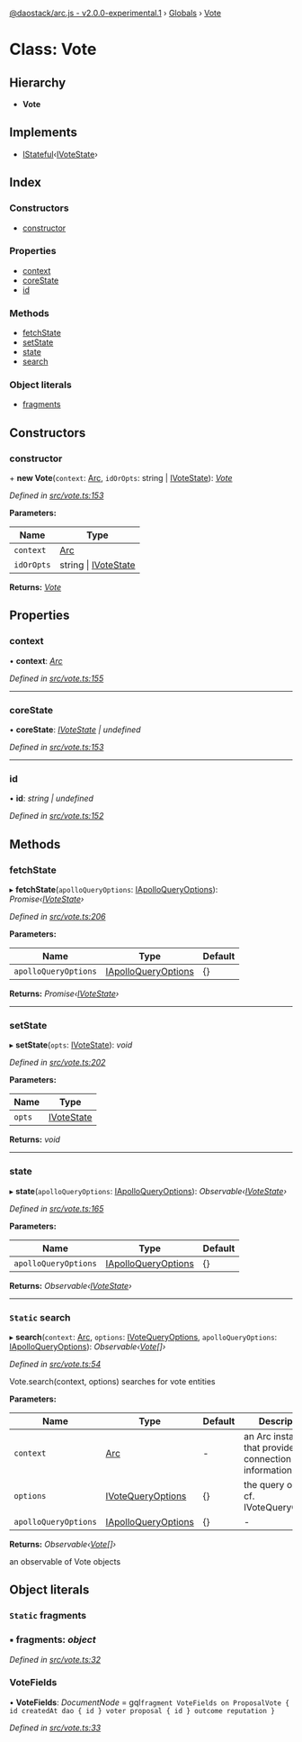 [@daostack/arc.js - v2.0.0-experimental.1](../README.md) › [Globals](../globals.md) › [Vote](vote.md)

# Class: Vote

## Hierarchy

* **Vote**

## Implements

* [IStateful](../interfaces/istateful.md)‹[IVoteState](../interfaces/ivotestate.md)›

## Index

### Constructors

* [constructor](vote.md#constructor)

### Properties

* [context](vote.md#context)
* [coreState](vote.md#corestate)
* [id](vote.md#id)

### Methods

* [fetchState](vote.md#fetchstate)
* [setState](vote.md#setstate)
* [state](vote.md#state)
* [search](vote.md#static-search)

### Object literals

* [fragments](vote.md#static-fragments)

## Constructors

###  constructor

\+ **new Vote**(`context`: [Arc](arc.md), `idOrOpts`: string | [IVoteState](../interfaces/ivotestate.md)): *[Vote](vote.md)*

*Defined in [src/vote.ts:153](https://github.com/daostack/arc.js/blob/6c661ff/src/vote.ts#L153)*

**Parameters:**

Name | Type |
------ | ------ |
`context` | [Arc](arc.md) |
`idOrOpts` | string &#124; [IVoteState](../interfaces/ivotestate.md) |

**Returns:** *[Vote](vote.md)*

## Properties

###  context

• **context**: *[Arc](arc.md)*

*Defined in [src/vote.ts:155](https://github.com/daostack/arc.js/blob/6c661ff/src/vote.ts#L155)*

___

###  coreState

• **coreState**: *[IVoteState](../interfaces/ivotestate.md) | undefined*

*Defined in [src/vote.ts:153](https://github.com/daostack/arc.js/blob/6c661ff/src/vote.ts#L153)*

___

###  id

• **id**: *string | undefined*

*Defined in [src/vote.ts:152](https://github.com/daostack/arc.js/blob/6c661ff/src/vote.ts#L152)*

## Methods

###  fetchState

▸ **fetchState**(`apolloQueryOptions`: [IApolloQueryOptions](../interfaces/iapolloqueryoptions.md)): *Promise‹[IVoteState](../interfaces/ivotestate.md)›*

*Defined in [src/vote.ts:206](https://github.com/daostack/arc.js/blob/6c661ff/src/vote.ts#L206)*

**Parameters:**

Name | Type | Default |
------ | ------ | ------ |
`apolloQueryOptions` | [IApolloQueryOptions](../interfaces/iapolloqueryoptions.md) |  {} |

**Returns:** *Promise‹[IVoteState](../interfaces/ivotestate.md)›*

___

###  setState

▸ **setState**(`opts`: [IVoteState](../interfaces/ivotestate.md)): *void*

*Defined in [src/vote.ts:202](https://github.com/daostack/arc.js/blob/6c661ff/src/vote.ts#L202)*

**Parameters:**

Name | Type |
------ | ------ |
`opts` | [IVoteState](../interfaces/ivotestate.md) |

**Returns:** *void*

___

###  state

▸ **state**(`apolloQueryOptions`: [IApolloQueryOptions](../interfaces/iapolloqueryoptions.md)): *Observable‹[IVoteState](../interfaces/ivotestate.md)›*

*Defined in [src/vote.ts:165](https://github.com/daostack/arc.js/blob/6c661ff/src/vote.ts#L165)*

**Parameters:**

Name | Type | Default |
------ | ------ | ------ |
`apolloQueryOptions` | [IApolloQueryOptions](../interfaces/iapolloqueryoptions.md) |  {} |

**Returns:** *Observable‹[IVoteState](../interfaces/ivotestate.md)›*

___

### `Static` search

▸ **search**(`context`: [Arc](arc.md), `options`: [IVoteQueryOptions](../interfaces/ivotequeryoptions.md), `apolloQueryOptions`: [IApolloQueryOptions](../interfaces/iapolloqueryoptions.md)): *Observable‹[Vote](vote.md)[]›*

*Defined in [src/vote.ts:54](https://github.com/daostack/arc.js/blob/6c661ff/src/vote.ts#L54)*

Vote.search(context, options) searches for vote entities

**Parameters:**

Name | Type | Default | Description |
------ | ------ | ------ | ------ |
`context` | [Arc](arc.md) | - | an Arc instance that provides connection information |
`options` | [IVoteQueryOptions](../interfaces/ivotequeryoptions.md) |  {} | the query options, cf. IVoteQueryOptions |
`apolloQueryOptions` | [IApolloQueryOptions](../interfaces/iapolloqueryoptions.md) |  {} | - |

**Returns:** *Observable‹[Vote](vote.md)[]›*

an observable of Vote objects

## Object literals

### `Static` fragments

### ▪ **fragments**: *object*

*Defined in [src/vote.ts:32](https://github.com/daostack/arc.js/blob/6c661ff/src/vote.ts#L32)*

###  VoteFields

• **VoteFields**: *DocumentNode* =  gql`fragment VoteFields on ProposalVote {
      id
      createdAt
      dao {
        id
      }
      voter
      proposal {
        id
      }
      outcome
      reputation
    }`

*Defined in [src/vote.ts:33](https://github.com/daostack/arc.js/blob/6c661ff/src/vote.ts#L33)*
